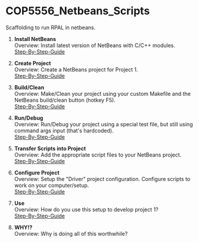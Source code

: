# COP5556_Netbeans_Scripts
Scaffolding to run RPAL in netbeans.

1. **Install NetBeans** <br>
	Overview: Install latest version of NetBeans with C/C++ modules. <br>
	[Step-By-Step-Guide](Readme_Guides/Installing_Netbeans.md) <br>

2. **Create Project** <br>
	Overview: Create a NetBeans project for Project 1. <br>
	[Step-By-Step-Guide](Readme_Guides/Installing_Netbeans.md) <br>

3. **Build/Clean** <br>
	Overview: Make/Clean your project using your custom Makefile and the NetBeans build/clean button (hotkey F5). <br>
	[Step-By-Step-Guide](Readme_Guides/Installing_Netbeans.md) <br>

4. **Run/Debug** <br>
	Overview: Run/Debug your project using a special test file, but still using command args input (that's hardcoded). <br>
	[Step-By-Step-Guide](Readme_Guides/Installing_Netbeans.md) <br>

5. **Transfer Scripts into Project** <br>
	Overview: Add the appropriate script files to your NetBeans project. <br>
	[Step-By-Step-Guide](Readme_Guides/Installing_Netbeans.md) <br>

6. **Configure Project** <br>
	Overview: Setup the "Driver" project configuration. Configure scripts to work on your computer/setup. <br>
	[Step-By-Step-Guide](Readme_Guides/Installing_Netbeans.md) <br>

7. **Use** <br>
	Overview: How do you use this setup to develop project 1? <br>
	[Step-By-Step-Guide](Readme_Guides/Installing_Netbeans.md) <br>

8. **WHY!?** <br>
	Overview: Why is doing all of this worthwhile? <br>
